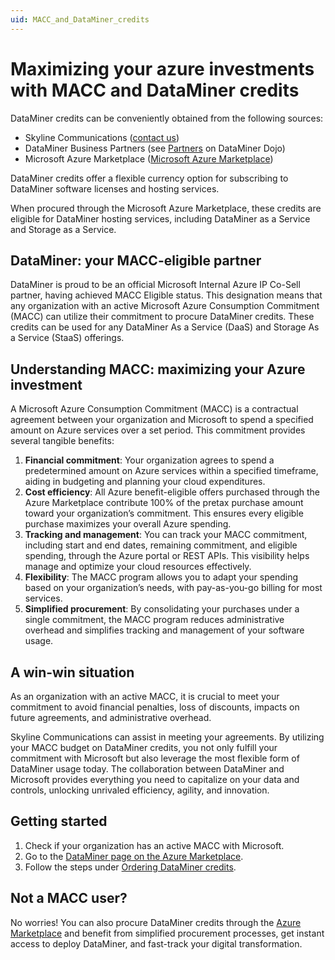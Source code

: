 ```yaml
---
uid: MACC_and_DataMiner_credits
---
```


# Maximizing your azure investments with MACC and DataMiner credits

DataMiner credits can be conveniently obtained from the following sources:

- Skyline Communications ([contact us](https://www.skyline.be/contact/))
- DataMiner Business Partners (see [Partners](https://community.dataminer.services/partners/) on DataMiner Dojo)
- Microsoft Azure Marketplace ([Microsoft Azure Marketplace](https://azuremarketplace.microsoft.com/en-us/marketplace/apps/skylinecommunicationsnv1644148291022.dataminer?tab=Overview))

DataMiner credits offer a flexible currency option for subscribing to DataMiner software licenses and hosting services.

When procured through the Microsoft Azure Marketplace, these credits are eligible for DataMiner hosting services, including DataMiner as a Service and Storage as a Service.

## DataMiner: your MACC-eligible partner

DataMiner is proud to be an official Microsoft Internal Azure IP Co-Sell partner, having achieved MACC Eligible status. This designation means that any organization with an active Microsoft Azure Consumption Commitment (MACC) can utilize their commitment to procure DataMiner credits. These credits can be used for any DataMiner As a Service (DaaS) and Storage As a Service (StaaS) offerings.

## Understanding MACC: maximizing your Azure investment

A Microsoft Azure Consumption Commitment (MACC) is a contractual agreement between your organization and Microsoft to spend a specified amount on Azure services over a set period. This commitment provides several tangible benefits:

1. **Financial commitment**: Your organization agrees to spend a predetermined amount on Azure services within a specified timeframe, aiding in budgeting and planning your cloud expenditures.
1. **Cost efficiency**: All Azure benefit-eligible offers purchased through the Azure Marketplace contribute 100% of the pretax purchase amount toward your organization’s commitment. This ensures every eligible purchase maximizes your overall Azure spending.
1. **Tracking and management**: You can track your MACC commitment, including start and end dates, remaining commitment, and eligible spending, through the Azure portal or REST APIs. This visibility helps manage and optimize your cloud resources effectively.
1. **Flexibility**: The MACC program allows you to adapt your spending based on your organization’s needs, with pay-as-you-go billing for most services.
1. **Simplified procurement**: By consolidating your purchases under a single commitment, the MACC program reduces administrative overhead and simplifies tracking and management of your software usage.

## A win-win situation

As an organization with an active MACC, it is crucial to meet your commitment to avoid financial penalties, loss of discounts, impacts on future agreements, and administrative overhead.

Skyline Communications can assist in meeting your agreements. By utilizing your MACC budget on DataMiner credits, you not only fulfill your commitment with Microsoft but also leverage the most flexible form of DataMiner usage today. The collaboration between DataMiner and Microsoft provides everything you need to capitalize on your data and controls, unlocking unrivaled efficiency, agility, and innovation.

## Getting started

1. Check if your organization has an active MACC with Microsoft.
1. Go to the [DataMiner page on the Azure Marketplace](https://azuremarketplace.microsoft.com/en-us/marketplace/apps/skylinecommunicationsnv1644148291022.dataminer?tab=Overview).
1. Follow the steps under [Ordering DataMiner credits](xref:Order_DataMiner_credits).

## Not a MACC user?

No worries! You can also procure DataMiner credits through the [Azure Marketplace](https://azuremarketplace.microsoft.com/en-us/marketplace/apps/skylinecommunicationsnv1644148291022.dataminer?tab=Overview) and benefit from simplified procurement processes, get instant access to deploy DataMiner, and fast-track your digital transformation.
